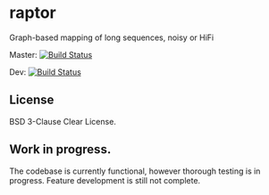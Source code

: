 # raptor
Graph-based mapping of long sequences, noisy or HiFi

Master:
[![Build Status](https://travis-ci.com/isovic/raptor.svg?token=RuhN6p8VX1u4RgANMqMt&branch=master)](https://travis-ci.com/isovic/raptor)

Dev:
[![Build Status](https://travis-ci.com/isovic/raptor.svg?token=RuhN6p8VX1u4RgANMqMt&branch=dev)](https://travis-ci.com/isovic/raptor)

## License
BSD 3-Clause Clear License.

## Work in progress.
The codebase is currently functional, however thorough testing is in progress.
Feature development is still not complete.



